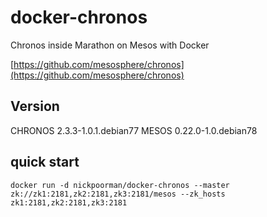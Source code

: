 # docker-chronos

Chronos inside Marathon on Mesos with Docker

[https://github.com/mesosphere/chronos](https://github.com/mesosphere/chronos)

## Version
CHRONOS 2.3.3-1.0.1.debian77
MESOS 0.22.0-1.0.debian78

## quick start

```
docker run -d nickpoorman/docker-chronos --master zk://zk1:2181,zk2:2181,zk3:2181/mesos --zk_hosts zk1:2181,zk2:2181,zk3:2181
```
